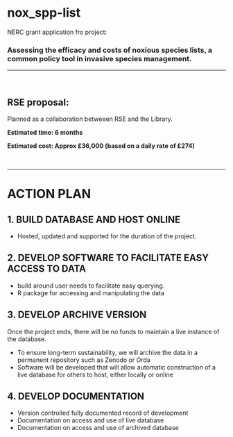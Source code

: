 # nox_spp-list
NERC grant application fro project: 
### **Assessing the efficacy and costs of noxious species lists, a common policy tool in invasive species management.**

***
<br>

## RSE proposal:

Planned as a collaboration betweeen RSE and the Library.

**Estimated time: 6 months**

**Estimated cost: Approx £36,000 (based on a daily rate of £274)**

<br>

***

# ACTION PLAN

## 1. BUILD DATABASE AND HOST ONLINE
  - Hosted, updated and supported for the duration of the project.
## 2. DEVELOP SOFTWARE TO FACILITATE EASY ACCESS TO DATA
  - build around user needs to facilitate easy querying.
  - R package for accessing and manipulating the data 
## 3. DEVELOP ARCHIVE VERSION
  Once the project ends, there will be no funds to maintain a live instance of the database.
   - To ensure long-term sustainability, we will archive the data in a permanent repository such as Zenodo or Orda
   - Software will be developed that will allow automatic construction of a live database for others to host, either locally or online
## 4. DEVELOP DOCUMENTATION
  - Version controlled fully documented record of development
  - Documentation on access and use of live database
  - Documentation on access and use of archived database

<br>







